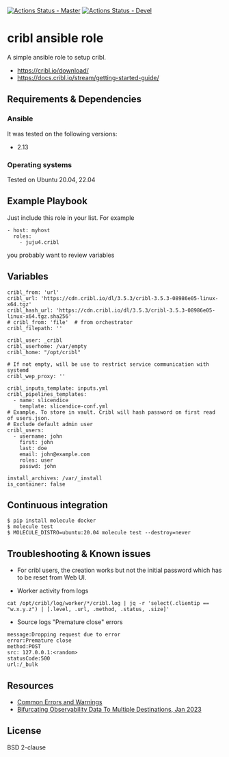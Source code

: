 [![Actions Status - Master](https://github.com/juju4/ansible-cribl/workflows/AnsibleCI/badge.svg)](https://github.com/juju4/ansible-cribl/actions?query=branch%3Amaster)
[![Actions Status - Devel](https://github.com/juju4/ansible-cribl/workflows/AnsibleCI/badge.svg?branch=devel)](https://github.com/juju4/ansible-cribl/actions?query=branch%3Adevel)

# cribl ansible role

A simple ansible role to setup cribl.
* https://cribl.io/download/
* https://docs.cribl.io/stream/getting-started-guide/

## Requirements & Dependencies

### Ansible
It was tested on the following versions:
 * 2.13

### Operating systems

Tested on Ubuntu 20.04, 22.04

## Example Playbook

Just include this role in your list.
For example

```
- host: myhost
  roles:
    - juju4.cribl
```

you probably want to review variables

## Variables

```
cribl_from: 'url'
cribl_url: 'https://cdn.cribl.io/dl/3.5.3/cribl-3.5.3-08986e05-linux-x64.tgz'
cribl_hash_url: 'https://cdn.cribl.io/dl/3.5.3/cribl-3.5.3-08986e05-linux-x64.tgz.sha256'
# cribl_from: 'file'  # from orchestrator
cribl_filepath: ''

cribl_user: _cribl
cribl_userhome: /var/empty
cribl_home: "/opt/cribl"

# If not empty, will be use to restrict service communication with systemd
cribl_wep_proxy: ''

cribl_inputs_template: inputs.yml
cribl_pipelines_templates:
  - name: slicendice
    template: slicendice-conf.yml
# Example. To store in vault. Cribl will hash password on first read of users.json.
# Exclude default admin user
cribl_users:
  - username: john
    first: john
    last: doe
    email: john@example.com
    roles: user
    passwd: john

install_archives: /var/_install
is_container: false
```

## Continuous integration

```
$ pip install molecule docker
$ molecule test
$ MOLECULE_DISTRO=ubuntu:20.04 molecule test --destroy=never
```


## Troubleshooting & Known issues

* For cribl users, the creation works but not the initial password which has to be reset from Web UI.

* Worker activity from logs
```
cat /opt/cribl/log/worker/*/cribl.log | jq -r 'select(.clientip == "w.x.y.z") | [.level, .url, .method, .status, .size]'
```

* Source logs "Premature close" errors
```
message:Dropping request due to error
error:Premature close
method:POST
src: 127.0.0.1:<random>
statusCode:500
url:/_bulk
```

## Resources

* [Common Errors and Warnings](https://docs.cribl.io/stream/common-errors)
* [Bifurcating Observability Data To Multiple Destinations, Jan 2023](https://cribl.io/blog/bifurcating-observability-data-to-multiple-destinations/)

## License

BSD 2-clause
